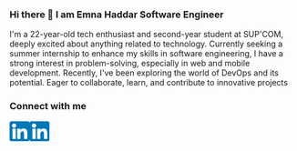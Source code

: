 ### Hi there 👋 I am Emna Haddar Software Engineer

I'm a 22-year-old tech enthusiast and second-year student at SUP'COM, deeply excited about anything related to technology. Currently seeking a summer internship to enhance my skills in software engineering, I have a strong interest in problem-solving, especially in web and mobile development. Recently, I've been exploring the world of DevOps and its potential. Eager to collaborate, learn, and contribute to innovative projects
### Connect with me
<a href="https://www.linkedin.com/in/emna-haddar-16bb1a259/">
  <img align="left" src="https://github.com/Emnahad/Emnahad/raw/main/linkedin.png" alt="Emna Haddar | Linkedin" width="35px"/>
</a>
<a href="https://github.com/Emnahad">
  <img align="left" src="https://github.com/Emnahad/Emnahad/raw/main/linkedin.png" alt="Emna Haddar | Github" width="35px"/>
</a>

